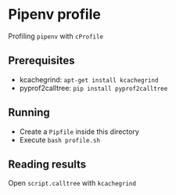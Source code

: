 # Pipenv profile

Profiling `pipenv` with `cProfile`

## Prerequisites

-   kcachegrind: `apt-get install kcachegrind`
-   pyprof2calltree: `pip install pyprof2calltree`

## Running

-   Create a `Pipfile` inside this directory
-   Execute `bash profile.sh`

## Reading results

Open `script.calltree` with `kcachegrind`
